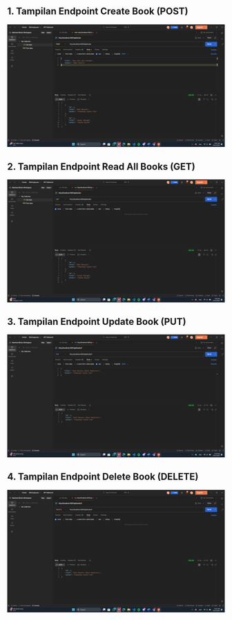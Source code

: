 ## 1. Tampilan Endpoint Create Book (POST)

![Tampilan Create](fix_create_book.png)

## 2. Tampilan Endpoint Read All Books (GET)

![Tampilan Read All](get_book.png)

## 3. Tampilan Endpoint Update Book (PUT)

![Tampilan Update](update_book.png)

## 4. Tampilan Endpoint Delete Book (DELETE)

![Tampilan Delete](delete_book.png)
